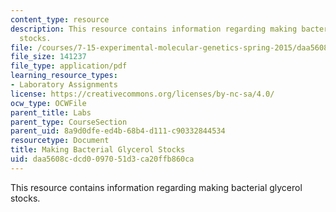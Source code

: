 ```yaml
---
content_type: resource
description: This resource contains information regarding making bacterial glycerol
  stocks.
file: /courses/7-15-experimental-molecular-genetics-spring-2015/daa5608cdcd0097051d3ca20ffb860ca_MIT7_15S15_MakingBacterial.pdf
file_size: 141237
file_type: application/pdf
learning_resource_types:
- Laboratory Assignments
license: https://creativecommons.org/licenses/by-nc-sa/4.0/
ocw_type: OCWFile
parent_title: Labs
parent_type: CourseSection
parent_uid: 8a9d0dfe-ed4b-68b4-d111-c90332844534
resourcetype: Document
title: Making Bacterial Glycerol Stocks
uid: daa5608c-dcd0-0970-51d3-ca20ffb860ca
---
```

This resource contains information regarding making bacterial glycerol stocks.